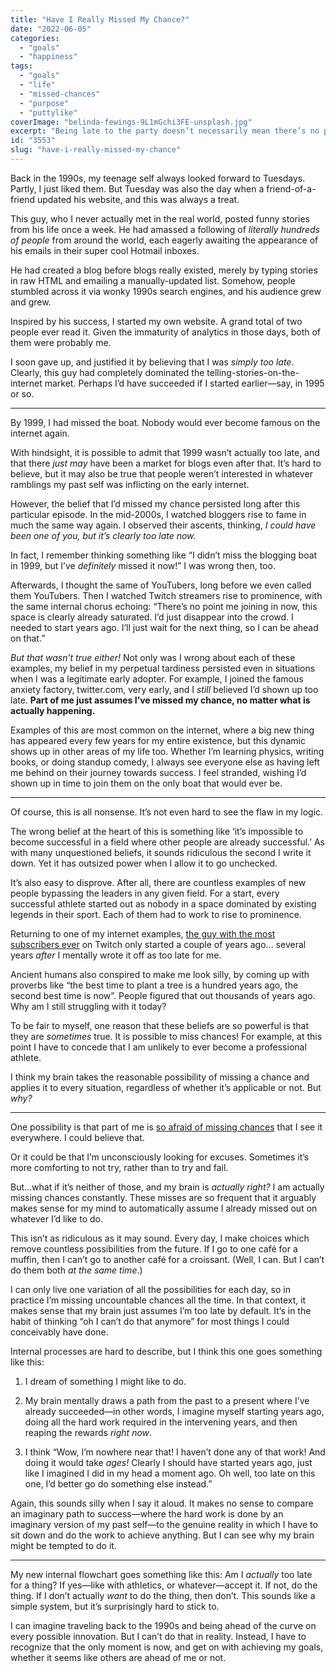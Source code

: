 ```yaml
---
title: "Have I Really Missed My Chance?"
date: "2022-06-05"
categories: 
  - "goals"
  - "happiness"
tags: 
  - "goals"
  - "life"
  - "missed-chances"
  - "purpose"
  - "puttylike"
coverImage: "belinda-fewings-9L1mGchi3FE-unsplash.jpg"
excerpt: "Being late to the party doesn’t necessarily mean there’s no point in trying."
id: "3553"
slug: "have-i-really-missed-my-chance"
---
```


Back in the 1990s, my teenage self always looked forward to Tuesdays. Partly, I just liked them. But Tuesday was also the day when a friend-of-a-friend updated his website, and this was always a treat.

<!--more-->

This guy, who I never actually met in the real world, posted funny stories from his life once a week. He had amassed a following of _literally hundreds of people_ from around the world, each eagerly awaiting the appearance of  his emails in their super cool Hotmail inboxes.

He had created a blog before blogs really existed, merely by typing stories in raw HTML and emailing a manually-updated list. Somehow, people stumbled across it via wonky 1990s search engines, and his audience grew and grew.

Inspired by his success, I started my own website. A grand total of two people ever read it. Given the immaturity of analytics in those days, both of them were probably me.

I soon gave up, and justified it by believing that I was _simply too late_. Clearly, this guy had completely dominated the telling-stories-on-the-internet market. Perhaps I’d have succeeded if I started earlier—say, in 1995 or so.

* * *

By 1999, I had missed the boat. Nobody would ever become famous on the internet again.

With hindsight, it is possible to admit that 1999 wasn’t actually too late, and that there _just may_ have been a market for blogs even after that. It’s hard to believe, but it may also be true that people weren’t interested in whatever ramblings my past self was inflicting on the early internet.

However, the belief that I’d missed my chance persisted long after this particular episode. In the mid-2000s, I watched bloggers rise to fame in much the same way again. I observed their ascents, thinking, _I could have been one of you, but it’s clearly too late now._ 

In fact, I remember thinking something like “I didn’t miss the blogging boat in 1999, but I’ve _definitely_ missed it now!” I was wrong then, too.

Afterwards, I thought the same of YouTubers, long before we even called them YouTubers. Then I watched Twitch streamers rise to prominence, with the same internal chorus echoing: “There’s no point me joining in now, this space is clearly already saturated. I’d just disappear into the crowd. I needed to start years ago. I’ll just wait for the next thing, so I can be ahead on that.”

_But that wasn’t true either!_ Not only was I wrong about each of these examples, my belief in my perpetual tardiness persisted even in situations when I was a legitimate early adopter. For example, I joined the famous anxiety factory, twitter.com, very early, and I _still_ believed I’d shown up too late. **Part of me just assumes I’ve missed my chance, no matter what is actually happening.**

Examples of this are most common on the internet, where a big new thing has appeared every few years for my entire existence, but this dynamic shows up in other areas of my life too. Whether I’m learning physics, writing books, or doing standup comedy, I always see everyone else as having left me behind on their journey towards success. I feel stranded, wishing I’d shown up in time to join them on the only boat that would ever be.

* * *

Of course, this is all nonsense. It’s not even hard to see the flaw in my logic.

The wrong belief at the heart of this is something like ‘it’s impossible to become successful in a field where other people are already successful.’ As with many unquestioned beliefs, it sounds ridiculous the second I write it down. Yet it has outsized power when I allow it to go unchecked.

It’s also easy to disprove. After all, there are countless examples of new people bypassing the leaders in any given field. For a start, every successful athlete started out as nobody in a space dominated by existing legends in their sport. Each of them had to work to rise to prominence.

Returning to one of my internet examples, [the guy with the most subscribers ever](https://twitch.tv/ludwig) on Twitch only started a couple of years ago… several years _after_ I mentally wrote it off as too late for me.

Ancient humans also conspired to make me look silly, by coming up with proverbs like “the best time to plant a tree is a hundred years ago, the second best time is now”. People figured that out thousands of years ago. Why am I still struggling with it today?

To be fair to myself, one reason that these beliefs are so powerful is that they are _sometimes_ true. It is possible to miss chances! For example, at this point I have to concede that I am unlikely to ever become a professional athlete.

I think my brain takes the reasonable possibility of missing a chance and applies it to every situation, regardless of whether it’s applicable or not. But _why?_

* * *

One possibility is that part of me is [so afraid of missing chances](https://puttylike.com/is-this-the-biggest-multipotentialite-fear/) that I see it everywhere. I could believe that.

Or it could be that I’m unconsciously looking for excuses. Sometimes it’s more comforting to not try, rather than to try and fail.

But…what if it’s neither of those, and my brain is _actually right?_ I am actually missing chances constantly. These misses are so frequent that it arguably makes sense for my mind to automatically assume I already missed out on whatever I’d like to do.

This isn’t as ridiculous as it may sound. Every day, I make choices which remove countless possibilities from the future. If I go to one café for a muffin, then I can’t go to another café for a croissant. (Well, I can. But I can’t do them both _at the same time_.)

I can only live one variation of all the possibilities for each day, so in practice I’m missing uncountable chances all the time. In that context, it makes sense that my brain just assumes I’m too late by default. It’s in the habit of thinking “oh I can’t do that anymore” for most things I could conceivably have done.

Internal processes are hard to describe, but I think this one goes something like this:

1. I dream of something I might like to do.

3. My brain mentally draws a path from the past to a present where I’ve already succeeded—in other words, I imagine myself starting years ago, doing all the hard work required in the intervening years, and then reaping the rewards _right now_.

5. I think “Wow, I’m nowhere near that! I haven’t done any of that work! And doing it would take _ages!_ Clearly I should have started years ago, just like I imagined I did in my head a moment ago. Oh well, too late on this one, I’d better go do something else instead.”

Again, this sounds silly when I say it aloud. It makes no sense to compare an imaginary path to success—where the hard work is done by an imaginary version of my past self—to the genuine reality in which I have to sit down and do the work to achieve anything. But I can see why my brain might be tempted to do it.

* * *

My new internal flowchart goes something like this: Am I _actually_ too late for a thing? If yes—like with athletics, or whatever—accept it. If not, do the thing. If I don’t actually _want_ to do the thing, then don’t. This sounds like a simple system, but it’s surprisingly hard to stick to.

I can imagine traveling back to the 1990s and being ahead of the curve on every possible innovation. But I can’t do that in reality. Instead, I have to recognize that the only moment is now, and get on with achieving my goals, whether it seems like others are ahead of me or not.
